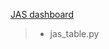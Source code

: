[JAS dashboard](https://10ay.online.tableau.com/#/site/careerist/workbooks/1042457/views)

> - jas_table.py
